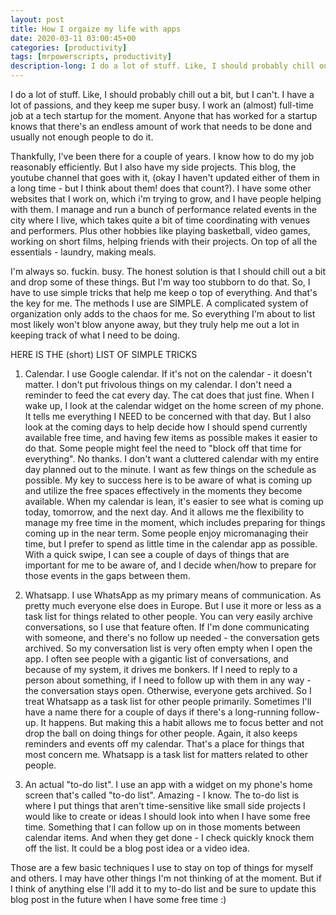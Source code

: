 ```yaml
---
layout: post
title: How I orgaize my life with apps
date: 2020-03-11 03:00:45+00
categories: [productivity]
tags: [mrpowerscripts, productivity]
description-long: I do a lot of stuff. Like, I should probably chill out a bit, but I can't. I have a lot of passions, and they keep me super busy. I work an (almost) full-time job at a tech startup for the moment. Anyone that has worked for a startup knows that there's an endless amount of work that needs to be done and usually not enough people to do it. 
---
```


I do a lot of stuff. Like, I should probably chill out a bit, but I can't. I have a lot of passions, and they keep me super busy. I work an (almost) full-time job at a tech startup for the moment. Anyone that has worked for a startup knows that there's an endless amount of work that needs to be done and usually not enough people to do it.

Thankfully, I've been there for a couple of years. I know how to do my job reasonably efficiently. But I also have my side projects. This blog, the youtube channel that goes with it, (okay I haven't updated either of them in a long time - but I think about them! does that count?). I have some other websites that I work on, which i'm trying to grow, and I have people helping with them. I manage and run a bunch of performance related events in the city where I live, which takes quite a bit of time coordinating with venues and performers. Plus other hobbies like playing basketball, video games, working on short films, helping friends with their projects. On top of all the essentials - laundry, making meals.  

I'm always so. fuckin. busy. The honest solution is that I should chill out a bit and drop some of these things. But I'm way too stubborn to do that. So, I have to use simple tricks that help me keep o top of everything. And that's the key for me. The methods I use are SIMPLE. A complicated system of organization only adds to the chaos for me. So everything I'm about to list most likely won't blow anyone away, but they truly help me out a lot in keeping track of what I need to be doing.

HERE IS THE (short) LIST OF SIMPLE TRICKS

1. Calendar. I use Google calendar. If it's not on the calendar - it doesn't matter. I don't put frivolous things on my calendar. I don't need a reminder to feed the cat every day. The cat does that just fine. When I wake up, I look at the calendar widget on the home screen of my phone. It tells me everything I NEED to be concerned with that day. But I also look at the coming days to help decide how I should spend currently available free time, and having few items as possible makes it easier to do that. Some people might feel the need to "block off that time for everything". No thanks. I don't want a cluttered calendar with my entire day planned out to the minute. I want as few things on the schedule as possible. My key to success here is to be aware of what is coming up and utilize the free spaces effectively in the moments they become available. When my calendar is lean, it's easier to see what is coming up today, tomorrow, and the next day. And it allows me the flexibility to manage my free time in the moment, which includes preparing for things coming up in the near term. Some people enjoy micromanaging their time, but I prefer to spend as little time in the calendar app as possible. With a quick swipe, I can see a couple of days of things that are important for me to be aware of, and I decide when/how to prepare for those events in the gaps between them.

1. Whatsapp. I use WhatsApp as my primary means of communication. As pretty much everyone else does in Europe. But I use it more or less as a task list for things related to other people. You can very easily archive conversations, so I use that feature often. If I'm done communicating with someone, and there's no follow up needed - the conversation gets archived. So my conversation list is very often empty when I open the app. I often see people with a gigantic list of conversations, and because of my system, it drives me bonkers. If I need to reply to a person about something, if I need to follow up with them in any way - the conversation stays open. Otherwise, everyone gets archived.  So I treat Whatsapp as a task list for other people primarily. Sometimes I'll have a name there for a couple of days if there's a long-running follow-up. It happens. But making this a habit allows me to focus better and not drop the ball on doing things for other people. Again, it also keeps reminders and events off my calendar. That's a place for things that most concern me. Whatsapp is a task list for matters related to other people.

1. An actual "to-do list". I use an app with a widget on my phone's home screen that's called "to-do list". Amazing - I know. The to-do list is where I put things that aren't time-sensitive like small side projects I would like to create or ideas I should look into when I have some free time. Something that I can follow up on in those moments between calendar items. And when they get done - I check quickly knock them off the list. It could be a blog post idea or a video idea. 

Those are a few basic techniques I use to stay on top of things for myself and others. I may have other things I'm not thinking of at the moment. But if I think of anything else I'll add it to my to-do list and be sure to update this blog post in the future when I have some free time :)
